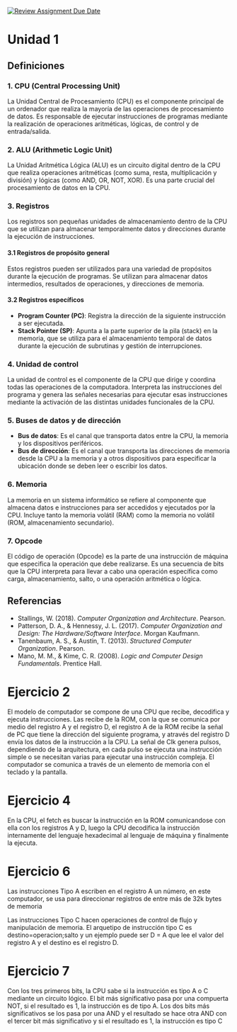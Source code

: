 [![Review Assignment Due Date](https://classroom.github.com/assets/deadline-readme-button-22041afd0340ce965d47ae6ef1cefeee28c7c493a6346c4f15d667ab976d596c.svg)](https://classroom.github.com/a/EID3BRwM)
# Unidad 1
## Definiciones

### 1. CPU (Central Processing Unit)
La Unidad Central de Procesamiento (CPU) es el componente principal de un ordenador que realiza la mayoría de las operaciones de procesamiento de datos. Es responsable de ejecutar instrucciones de programas mediante la realización de operaciones aritméticas, lógicas, de control y de entrada/salida.

### 2. ALU (Arithmetic Logic Unit)
La Unidad Aritmética Lógica (ALU) es un circuito digital dentro de la CPU que realiza operaciones aritméticas (como suma, resta, multiplicación y división) y lógicas (como AND, OR, NOT, XOR). Es una parte crucial del procesamiento de datos en la CPU.

### 3. Registros
Los registros son pequeñas unidades de almacenamiento dentro de la CPU que se utilizan para almacenar temporalmente datos y direcciones durante la ejecución de instrucciones.

#### 3.1 Registros de propósito general
Estos registros pueden ser utilizados para una variedad de propósitos durante la ejecución de programas. Se utilizan para almacenar datos intermedios, resultados de operaciones, y direcciones de memoria.

#### 3.2 Registros específicos
- **Program Counter (PC)**: Registra la dirección de la siguiente instrucción a ser ejecutada.
- **Stack Pointer (SP)**: Apunta a la parte superior de la pila (stack) en la memoria, que se utiliza para el almacenamiento temporal de datos durante la ejecución de subrutinas y gestión de interrupciones.

### 4. Unidad de control
La unidad de control es el componente de la CPU que dirige y coordina todas las operaciones de la computadora. Interpreta las instrucciones del programa y genera las señales necesarias para ejecutar esas instrucciones mediante la activación de las distintas unidades funcionales de la CPU.

### 5. Buses de datos y de dirección
- **Bus de datos**: Es el canal que transporta datos entre la CPU, la memoria y los dispositivos periféricos.
- **Bus de dirección**: Es el canal que transporta las direcciones de memoria desde la CPU a la memoria y a otros dispositivos para especificar la ubicación donde se deben leer o escribir los datos.

### 6. Memoria
La memoria en un sistema informático se refiere al componente que almacena datos e instrucciones para ser accedidos y ejecutados por la CPU. Incluye tanto la memoria volátil (RAM) como la memoria no volátil (ROM, almacenamiento secundario).

### 7. Opcode
El código de operación (Opcode) es la parte de una instrucción de máquina que especifica la operación que debe realizarse. Es una secuencia de bits que la CPU interpreta para llevar a cabo una operación específica como carga, almacenamiento, salto, o una operación aritmética o lógica.

## Referencias

- Stallings, W. (2018). *Computer Organization and Architecture*. Pearson.
- Patterson, D. A., & Hennessy, J. L. (2017). *Computer Organization and Design: The Hardware/Software Interface*. Morgan Kaufmann.
- Tanenbaum, A. S., & Austin, T. (2013). *Structured Computer Organization*. Pearson.
- Mano, M. M., & Kime, C. R. (2008). *Logic and Computer Design Fundamentals*. Prentice Hall.

# Ejercicio 2
El modelo de computador se compone de una CPU que recibe, decodifica y ejecuta instrucciones. Las recibe de la ROM, con la que se comunica por medio del registro A y el registro D, el registro A de la ROM recibe la señal de PC que tiene la dirección del siguiente programa, y através del registro D envía los datos de la instrucción a la CPU. La señal de Clk genera pulsos, dependiendo de la arquitectura, en cada pulso se ejecuta una instrucción simple o se necesitan varias para ejecutar una instrucción compleja. El computador se comunica a través de un elemento de memoria con el teclado y la pantalla.

# Ejercicio 4
En la CPU, el fetch es buscar la instrucción en la ROM comunicandose con ella con los registros A y D, luego la CPU decodifica la instrucción internamente del lenguaje hexadecimal al lenguaje de máquina y finalmente la ejecuta.

# Ejercicio 6

Las instrucciones Tipo A escriben en el registro A un número, en este computador, se usa para direccionar registros de entre más de 32k bytes de memoria 

Las instrucciones Tipo C hacen operaciones de control de flujo y manipulación de memoria. El arquetipo de instrucción tipo C es destino=operacion;salto y un ejemplo puede ser D = A que lee el valor del registro A y el destino es el registro D.

# Ejercicio 7

Con los tres primeros bits, la CPU sabe si la instrucción es tipo A o C mediante un circuito lógico. El bit más significativo pasa por una compuerta NOT, si el resultado es 1, la instrucción es de tipo A. Los dos bits más significativos se los pasa por una AND y el resultado se hace otra AND con el tercer bit más significativo y si el resultado es 1, la instrucción es tipo C
